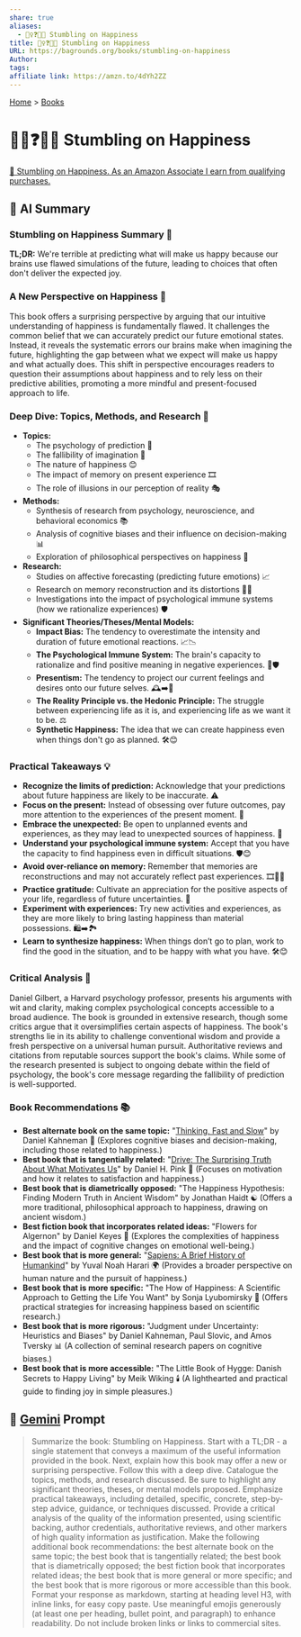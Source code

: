 ```yaml
---
share: true
aliases:
  - 🚶‍♀️❓😄😊 Stumbling on Happiness
title: 🚶‍♀️❓😄😊 Stumbling on Happiness
URL: https://bagrounds.org/books/stumbling-on-happiness
Author: 
tags: 
affiliate link: https://amzn.to/4dYh2ZZ
---
```

[Home](../index.md) > [Books](./index.md)  
# 🚶‍♀️❓😄😊 Stumbling on Happiness  
[🛒 Stumbling on Happiness. As an Amazon Associate I earn from qualifying purchases.](https://amzn.to/4dYh2ZZ)  
  
## 🤖 AI Summary  
### Stumbling on Happiness Summary 🧠  
**TL;DR:** We're terrible at predicting what will make us happy because our brains use flawed simulations of the future, leading to choices that often don't deliver the expected joy.  
  
### A New Perspective on Happiness 🤔  
This book offers a surprising perspective by arguing that our intuitive understanding of happiness is fundamentally flawed. It challenges the common belief that we can accurately predict our future emotional states. Instead, it reveals the systematic errors our brains make when imagining the future, highlighting the gap between what we expect will make us happy and what actually does. This shift in perspective encourages readers to question their assumptions about happiness and to rely less on their predictive abilities, promoting a more mindful and present-focused approach to life.  
  
### Deep Dive: Topics, Methods, and Research 🔬  
* **Topics:**  
    * The psychology of prediction 🔮  
    * The fallibility of imagination 💭  
    * The nature of happiness 😊  
    * The impact of memory on present experience 🎞️  
    * The role of illusions in our perception of reality 🎭  
* **Methods:**  
    * Synthesis of research from psychology, neuroscience, and behavioral economics 📚  
    * Analysis of cognitive biases and their influence on decision-making 📊  
    * Exploration of philosophical perspectives on happiness 📜  
* **Research:**  
    * Studies on affective forecasting (predicting future emotions) 📈  
    * Research on memory reconstruction and its distortions 😵‍💫  
    * Investigations into the impact of psychological immune systems (how we rationalize experiences) 🛡️  
* **Significant Theories/Theses/Mental Models:**  
    * **Impact Bias:** The tendency to overestimate the intensity and duration of future emotional reactions. 📈📉  
    * **The Psychological Immune System:** The brain's capacity to rationalize and find positive meaning in negative experiences. 🦠🛡️  
    * **Presentism:** The tendency to project our current feelings and desires onto our future selves. 🕰️➡️🔮  
    * **The Reality Principle vs. the Hedonic Principle:** The struggle between experiencing life as it is, and experiencing life as we want it to be. ⚖️  
    * **Synthetic Happiness:** The idea that we can create happiness even when things don't go as planned. 🛠️😊  
  
### Practical Takeaways 💡  
* **Recognize the limits of prediction:** Acknowledge that your predictions about future happiness are likely to be inaccurate. ⚠️  
* **Focus on the present:** Instead of obsessing over future outcomes, pay more attention to the experiences of the present moment. 🧘  
* **Embrace the unexpected:** Be open to unplanned events and experiences, as they may lead to unexpected sources of happiness. 🥳  
* **Understand your psychological immune system:** Accept that you have the capacity to find happiness even in difficult situations. 🛡️😊  
* **Avoid over-reliance on memory:** Remember that memories are reconstructions and may not accurately reflect past experiences. 🎞️😵‍💫  
* **Practice gratitude:** Cultivate an appreciation for the positive aspects of your life, regardless of future uncertainties. 🙏  
* **Experiment with experiences:** Try new activities and experiences, as they are more likely to bring lasting happiness than material possessions. 🛍️➡️🏞️  
* **Learn to synthesize happiness:** When things don’t go to plan, work to find the good in the situation, and to be happy with what you have. 🛠️😊  
  
### Critical Analysis 🧐  
Daniel Gilbert, a Harvard psychology professor, presents his arguments with wit and clarity, making complex psychological concepts accessible to a broad audience. The book is grounded in extensive research, though some critics argue that it oversimplifies certain aspects of happiness. The book's strengths lie in its ability to challenge conventional wisdom and provide a fresh perspective on a universal human pursuit. Authoritative reviews and citations from reputable sources support the book's claims. While some of the research presented is subject to ongoing debate within the field of psychology, the book's core message regarding the fallibility of prediction is well-supported.  
  
### Book Recommendations 📚  
* **Best alternate book on the same topic:** "[Thinking, Fast and Slow](./thinking-fast-and-slow.md)" by Daniel Kahneman 🧠 (Explores cognitive biases and decision-making, including those related to happiness.)  
* **Best book that is tangentially related:** "[Drive: The Surprising Truth About What Motivates Us](./drive-the-surprising-truth-about-what-motivates-us.md)" by Daniel H. Pink 🚀 (Focuses on motivation and how it relates to satisfaction and happiness.)  
* **Best book that is diametrically opposed:** "The Happiness Hypothesis: Finding Modern Truth in Ancient Wisdom" by Jonathan Haidt ☯️ (Offers a more traditional, philosophical approach to happiness, drawing on ancient wisdom.)  
* **Best fiction book that incorporates related ideas:** "Flowers for Algernon" by Daniel Keyes 🌼 (Explores the complexities of happiness and the impact of cognitive changes on emotional well-being.)  
* **Best book that is more general:** "[Sapiens: A Brief History of Humankind](./sapiens-a-brief-history-of-humankind.md)" by Yuval Noah Harari 🌍 (Provides a broader perspective on human nature and the pursuit of happiness.)  
* **Best book that is more specific:** "The How of Happiness: A Scientific Approach to Getting the Life You Want" by Sonja Lyubomirsky 🧪 (Offers practical strategies for increasing happiness based on scientific research.)  
* **Best book that is more rigorous:** "Judgment under Uncertainty: Heuristics and Biases" by Daniel Kahneman, Paul Slovic, and Amos Tversky 📊 (A collection of seminal research papers on cognitive biases.)  
* **Best book that is more accessible:** "The Little Book of Hygge: Danish Secrets to Happy Living" by Meik Wiking 🕯️ (A lighthearted and practical guide to finding joy in simple pleasures.)  
  
## 💬 [Gemini](https://gemini.google.com) Prompt  
> Summarize the book: Stumbling on Happiness. Start with a TL;DR - a single statement that conveys a maximum of the useful information provided in the book. Next, explain how this book may offer a new or surprising perspective. Follow this with a deep dive. Catalogue the topics, methods, and research discussed. Be sure to highlight any significant theories, theses, or mental models proposed. Emphasize practical takeaways, including detailed, specific, concrete, step-by-step advice, guidance, or techniques discussed. Provide a critical analysis of the quality of the information presented, using scientific backing, author credentials, authoritative reviews, and other markers of high quality information as justification. Make the following additional book recommendations: the best alternate book on the same topic; the best book that is tangentially related; the best book that is diametrically opposed; the best fiction book that incorporates related ideas; the best book that is more general or more specific; and the best book that is more rigorous or more accessible than this book. Format your response as markdown, starting at heading level H3, with inline links, for easy copy paste. Use meaningful emojis generously (at least one per heading, bullet point, and paragraph) to enhance readability. Do not include broken links or links to commercial sites.